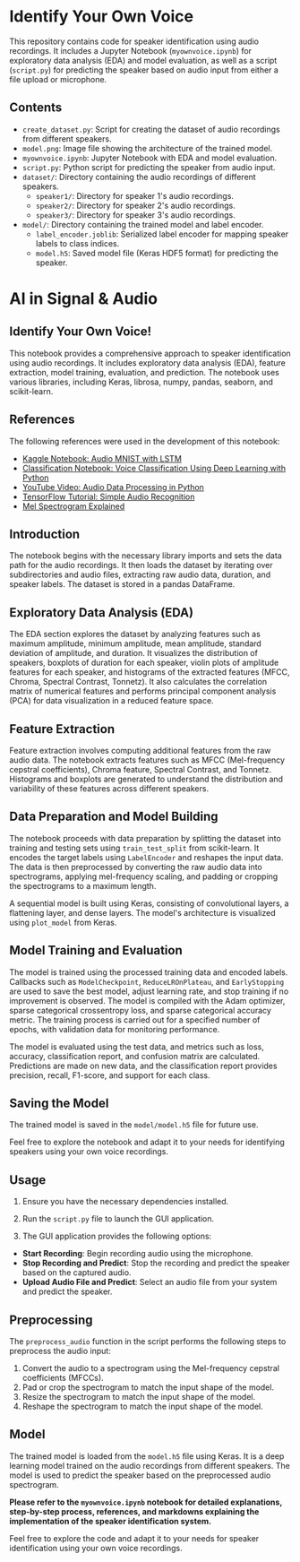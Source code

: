 # Identify Your Own Voice

This repository contains code for speaker identification using audio recordings. It includes a Jupyter Notebook (`myownvoice.ipynb`) for exploratory data analysis (EDA) and model evaluation, as well as a script (`script.py`) for predicting the speaker based on audio input from either a file upload or microphone.


## Contents

- `create_dataset.py`: Script for creating the dataset of audio recordings from different speakers.
- `model.png`: Image file showing the architecture of the trained model.
- `myownvoice.ipynb`: Jupyter Notebook with EDA and model evaluation.
- `script.py`: Python script for predicting the speaker from audio input.
- `dataset/`: Directory containing the audio recordings of different speakers.
  - `speaker1/`: Directory for speaker 1's audio recordings.
  - `speaker2/`: Directory for speaker 2's audio recordings.
  - `speaker3/`: Directory for speaker 3's audio recordings.
- `model/`: Directory containing the trained model and label encoder.
  - `label_encoder.joblib`: Serialized label encoder for mapping speaker labels to class indices.
  - `model.h5`: Saved model file (Keras HDF5 format) for predicting the speaker.

# AI in Signal & Audio
## Identify Your Own Voice!

This notebook provides a comprehensive approach to speaker identification using audio recordings. It includes exploratory data analysis (EDA), feature extraction, model training, evaluation, and prediction. The notebook uses various libraries, including Keras, librosa, numpy, pandas, seaborn, and scikit-learn.

## References

The following references were used in the development of this notebook:
- [Kaggle Notebook: Audio MNIST with LSTM](https://www.kaggle.com/code/rajanmargaye/audio-mnist-with-lstm-auc-93)
- [Classification Notebook: Voice Classification Using Deep Learning with Python](https://towardsdatascience.com/voice-classification-using-deep-learning-with-python-6eddb9580381)
- [YouTube Video: Audio Data Processing in Python](https://www.youtube.com/watch?v=ZqpSb5p1xQo)
- [TensorFlow Tutorial: Simple Audio Recognition](https://www.tensorflow.org/tutorials/audio/simple_audio)
- [Mel Spectrogram Explained](https://towardsdatascience.com/audio-deep-learning-made-simple-part-2-why-mel-spectrograms-perform-better-aad889a93505)

## Introduction

The notebook begins with the necessary library imports and sets the data path for the audio recordings. It then loads the dataset by iterating over subdirectories and audio files, extracting raw audio data, duration, and speaker labels. The dataset is stored in a pandas DataFrame.

## Exploratory Data Analysis (EDA)

The EDA section explores the dataset by analyzing features such as maximum amplitude, minimum amplitude, mean amplitude, standard deviation of amplitude, and duration. It visualizes the distribution of speakers, boxplots of duration for each speaker, violin plots of amplitude features for each speaker, and histograms of the extracted features (MFCC, Chroma, Spectral Contrast, Tonnetz). It also calculates the correlation matrix of numerical features and performs principal component analysis (PCA) for data visualization in a reduced feature space.

## Feature Extraction

Feature extraction involves computing additional features from the raw audio data. The notebook extracts features such as MFCC (Mel-frequency cepstral coefficients), Chroma feature, Spectral Contrast, and Tonnetz. Histograms and boxplots are generated to understand the distribution and variability of these features across different speakers.

## Data Preparation and Model Building

The notebook proceeds with data preparation by splitting the dataset into training and testing sets using `train_test_split` from scikit-learn. It encodes the target labels using `LabelEncoder` and reshapes the input data. The data is then preprocessed by converting the raw audio data into spectrograms, applying mel-frequency scaling, and padding or cropping the spectrograms to a maximum length.

A sequential model is built using Keras, consisting of convolutional layers, a flattening layer, and dense layers. The model's architecture is visualized using `plot_model` from Keras.

## Model Training and Evaluation

The model is trained using the processed training data and encoded labels. Callbacks such as `ModelCheckpoint`, `ReduceLROnPlateau`, and `EarlyStopping` are used to save the best model, adjust learning rate, and stop training if no improvement is observed. The model is compiled with the Adam optimizer, sparse categorical crossentropy loss, and sparse categorical accuracy metric. The training process is carried out for a specified number of epochs, with validation data for monitoring performance.

The model is evaluated using the test data, and metrics such as loss, accuracy, classification report, and confusion matrix are calculated. Predictions are made on new data, and the classification report provides precision, recall, F1-score, and support for each class.

## Saving the Model

The trained model is saved in the `model/model.h5` file for future use.

Feel free to explore the notebook and adapt it to your needs for identifying speakers using your own voice recordings.

## Usage

1. Ensure you have the necessary dependencies installed.
   
2. Run the `script.py` file to launch the GUI application.

3. The GUI application provides the following options:
- **Start Recording**: Begin recording audio using the microphone.
- **Stop Recording and Predict**: Stop the recording and predict the speaker based on the captured audio.
- **Upload Audio File and Predict**: Select an audio file from your system and predict the speaker.

## Preprocessing

The `preprocess_audio` function in the script performs the following steps to preprocess the audio input:

1. Convert the audio to a spectrogram using the Mel-frequency cepstral coefficients (MFCCs).
2. Pad or crop the spectrogram to match the input shape of the model.
3. Resize the spectrogram to match the input shape of the model.
4. Reshape the spectrogram to match the input shape of the model.

## Model

The trained model is loaded from the `model.h5` file using Keras. It is a deep learning model trained on the audio recordings from different speakers. The model is used to predict the speaker based on the preprocessed audio spectrogram.

**Please refer to the `myownvoice.ipynb` notebook for detailed explanations, step-by-step process, references, and markdowns explaining the implementation of the speaker identification system.**

Feel free to explore the code and adapt it to your needs for speaker identification using your own voice recordings.

